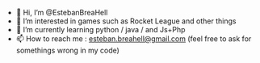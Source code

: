 - 👋 Hi, I’m @EstebanBreaHell
- 👀 I’m interested in games such as Rocket League and other things
- 🌱 I’m currently learning python / java / and Js+Php 
- 📫 How to reach me : esteban.breahell@gmail.com (feel free to ask for somethings wrong in my code)

<!---
EstebanBreaHell/EstebanBreaHell is a ✨ special ✨ repository because its `README.md` (this file) appears on your GitHub profile.
You can click the Preview link to take a look at your changes.
--->
